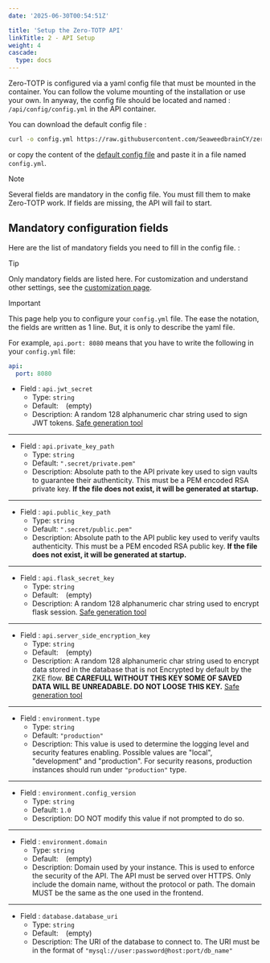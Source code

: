 ```yaml
---
date: '2025-06-30T00:54:51Z'

title: 'Setup the Zero-TOTP API'
linkTitle: 2 - API Setup 
weight: 4
cascade:
  type: docs
---
```




Zero-TOTP is configured via a yaml config file that must be mounted in the container. You can follow the volume mounting of the installation or use your own. In anyway, the config file should be located and named : `/api/config/config.yml` in the API container.


You can download the default config file :
```Bash
curl -o config.yml https://raw.githubusercontent.com/SeaweedbrainCY/zero-totp/refs/heads/main/api/config/config-example.yml
```
or copy the content of the [default config file](https://raw.githubusercontent.com/SeaweedbrainCY/zero-totp/refs/heads/main/api/config/config-example.yml) and paste it in a file named `config.yml`.

> [!note]
>  Several fields are mandatory in the config file. You must fill them to make Zero-TOTP work. If fields are missing, the API will fail to start.

## Mandatory configuration fields
Here are the list of mandatory fields you need to fill in the config file.  : 


> [!tip]
> Only mandatory fields are listed here. For customization and understand other settings, see the [customization page](customization.md).

> [!important]
> This page help you to configure your `config.yml` file. The ease the notation, the fields are written as 1 line. But, it is only to describe the yaml file.
>
> For example, `api.port: 8080` means that you have to write the following in your `config.yml` file:
> ```yaml
> api:
>   port: 8080
> ```

- Field : `api.jwt_secret`
    - Type: `string`
    - Default: ` ` (empty)
    - Description: A random 128 alphanumeric char string used to sign JWT tokens. [Safe generation tool](https://tools.stchepinsky.net/token-generator?length=128)
--- 
- Field : `api.private_key_path`
    - Type: `string`
    - Default: `".secret/private.pem"`
    - Description: Absolute path to the API private key used to sign vaults to guarantee their authenticity. This must be a PEM encoded RSA private key. **If the file does not exist, it will be generated at startup.**
--- 
- Field : `api.public_key_path`
    - Type: `string`
    - Default: `".secret/public.pem"`
    - Description: Absolute path to the API public key used to verify vaults authenticity. This must be a PEM encoded RSA public key. **If the file does not exist, it will be generated at startup.**
---
- Field : `api.flask_secret_key`
    - Type: `string`
    - Default: ` ` (empty)
    - Description: A random 128 alphanumeric char string used to encrypt flask session. [Safe generation tool](https://tools.stchepinsky.net/token-generator?length=128)
---
- Field : `api.server_side_encryption_key`
    - Type: `string`
    - Default: ` ` (empty)
    - Description: A random 128 alphanumeric char string used to encrypt data stored in the database that is not Encrypted by default by the ZKE flow. **BE CAREFULL WITHOUT THIS KEY SOME OF SAVED DATA WILL BE UNREADABLE. DO NOT LOOSE THIS KEY.** [Safe generation tool](https://tools.stchepinsky.net/token-generator?length=128)
---
- Field : `environment.type`
    - Type: `string`
    - Default: `"production"`
    - Description: This value is used to determine the logging level and security features enabling. Possible values are "local", "development" and "production". For security reasons, production instances should run under `"production"` type.
---
- Field : `environment.config_version`
    - Type: `string`
    - Default: `1.0`
    - Description: DO NOT modify this value if not prompted to do so.
---
- Field : `environment.domain`
    - Type: `string`
    - Default: ` ` (empty)
    - Description: Domain used by your instance. This is used to enforce the security of the API. The API must be served over HTTPS. Only include the domain name, without the protocol or path. The domain MUST be the same as the one used in the frontend.
---
- Field : `database.database_uri`
    - Type: `string`
    - Default: ` ` (empty)
    - Description: The URI of the database to connect to. The URI must be in the format of `"mysql://user:password@host:port/db_name"`

